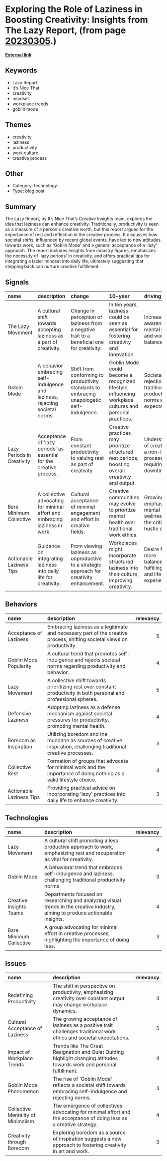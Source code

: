 # __Exploring the Role of Laziness in Boosting Creativity: Insights from The Lazy Report__, (from page [20230305](https://kghosh.substack.com/p/20230305).)

__[External link](https://www.itsnicethat.com/features/the-lazy-report-insights-creative-industry-160123)__



## Keywords

* Lazy Report
* It’s Nice That
* creativity
* mindset
* workplace trends
* goblin mode

## Themes

* creativity
* laziness
* productivity
* work culture
* creative process

## Other

* Category: technology
* Type: blog post

## Summary

The Lazy Report, by It’s Nice That’s Creative Insights team, explores the idea that laziness can enhance creativity. Traditionally, productivity is seen as a measure of a person's creative worth, but this report argues for the importance of rest and reflection in the creative process. It discusses how societal shifts, influenced by recent global events, have led to new attitudes towards work, such as 'Goblin Mode' and a general acceptance of a 'lazy' approach. The report includes insights from industry figures, emphasizes the necessity of 'lazy periods' in creativity, and offers practical tips for integrating a lazier mindset into daily life, ultimately suggesting that stepping back can nurture creative fulfillment.

## Signals

| name                       | description                                                                  | change                                                                                     | 10-year                                                                                                 | driving-force                                                           |   relevancy |
|:---------------------------|:-----------------------------------------------------------------------------|:-------------------------------------------------------------------------------------------|:--------------------------------------------------------------------------------------------------------|:------------------------------------------------------------------------|------------:|
| The Lazy Movement          | A cultural shift towards accepting laziness as a part of creativity.         | Change in perception of laziness from a negative trait to a beneficial one for creativity. | In ten years, laziness could be seen as essential for fostering creativity and innovation.              | Increasing awareness of mental health and work-life balance.            |           4 |
| Goblin Mode                | A behavior embracing self-indulgence and laziness, rejecting societal norms. | Shift from conforming to productivity standards to embracing unapologetic self-indulgence. | Goblin Mode could become a recognized lifestyle, influencing workplace cultures and personal practices. | Societal rejection of traditional productivity norms and expectations.  |           5 |
| Lazy Periods in Creativity | Acceptance of 'lazy periods' as essential for the creative process.          | From constant productivity to valuing rest as part of creativity.                          | Creative practices may prioritize structured rest periods, boosting overall creativity and output.      | Understanding of creativity as a non-linear process requiring downtime. |           4 |
| Bare Minimum Collective    | A collective advocating for minimal effort and embracing laziness in work.   | Cultural acceptance of minimal engagement and effort in creative fields.                   | Creative communities may evolve to prioritize mental health over traditional work ethics.               | Growing emphasis on mental wellness and the critique of hustle culture. |           3 |
| Actionable Laziness Tips   | Guidance on integrating laziness into daily life for creativity.             | From viewing laziness as unproductive to a strategic approach for creativity enhancement.  | Workplaces might incorporate structured laziness into their culture, improving creativity.              | Desire for more balanced, fulfilling work and life experiences.         |           3 |

## Behaviors

| name                     | description                                                                                                             |   relevancy |
|:-------------------------|:------------------------------------------------------------------------------------------------------------------------|------------:|
| Acceptance of Laziness   | Embracing laziness as a legitimate and necessary part of the creative process, shifting societal views on productivity. |           5 |
| Goblin Mode Popularity   | A cultural trend that promotes self-indulgence and rejects societal norms regarding productivity and behavior.          |           4 |
| Lazy Movement            | A collective shift towards prioritizing rest over constant productivity in both personal and professional spheres.      |           5 |
| Defensive Laziness       | Adopting laziness as a defense mechanism against societal pressures for productivity, promoting mental health.          |           4 |
| Boredom as Inspiration   | Utilizing boredom and the mundane as sources of creative inspiration, challenging traditional creative processes.       |           3 |
| Collective Rest          | Formation of groups that advocate for minimal work and the importance of doing nothing as a valid lifestyle choice.     |           4 |
| Actionable Laziness Tips | Providing practical advice on incorporating 'lazy' practices into daily life to enhance creativity.                     |           3 |

## Technologies

| name                    | description                                                                                                                     |   relevancy |
|:------------------------|:--------------------------------------------------------------------------------------------------------------------------------|------------:|
| Lazy Movement           | A cultural shift promoting a less productive approach to work, emphasizing rest and recuperation as vital for creativity.       |           4 |
| Goblin Mode             | A behavioral trend that embraces self-indulgence and laziness, challenging traditional productivity norms.                      |           3 |
| Creative Insights Teams | Departments focused on researching and analyzing visual trends in the creative industry, aiming to produce actionable insights. |           4 |
| Bare Minimum Collective | A group advocating for minimal effort in creative processes, highlighting the importance of doing less.                         |           3 |

## Issues

| name                               | description                                                                                                              |   relevancy |
|:-----------------------------------|:-------------------------------------------------------------------------------------------------------------------------|------------:|
| Redefining Productivity            | The shift in perspective on productivity, emphasizing creativity over constant output, may change workplace dynamics.    |           4 |
| Cultural Acceptance of Laziness    | The growing acceptance of laziness as a positive trait challenges traditional work ethics and societal expectations.     |           5 |
| Impact of Workplace Trends         | Trends like The Great Resignation and Quiet Quitting highlight changing attitudes towards work and personal fulfillment. |           4 |
| Goblin Mode Phenomenon             | The rise of 'Goblin Mode' reflects a societal shift towards embracing self-indulgence and rejecting norms.               |           3 |
| Collective Mentality of Minimalism | The emergence of collectives advocating for minimal effort and the acceptance of doing less as a creative strategy.      |           4 |
| Creativity through Boredom         | Exploring boredom as a source of inspiration suggests a new approach to fostering creativity in art and work.            |           3 |